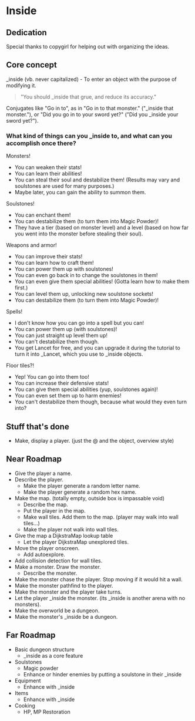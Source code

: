 # Inside

## Dedication

Special thanks to copygirl for helping out with organizing the ideas.

## Core concept

_inside (vb. never capitalized) - To enter an object with the purpose of modifying it.

> "You should _inside that grue, and reduce its accuracy."

Conjugates like "Go in to", as in "Go in to that monster." ("_inside that monster."), or "Did you go in to your sword yet?" ("Did you _inside your sword yet?").

### What kind of things can you _inside to, and what can you accomplish once there?

Monsters!

* You can weaken their stats!
* You can learn their abilities!
* You can steal their soul and destabilize them! (Results may vary and soulstones are used for many purposes.)
* Maybe later, you can gain the ability to summon them.

Soulstones!

* You can enchant them!
* You can destabilize them (to turn them into Magic Powder)!
* They have a tier (based on monster level) and a level (based on how far you went into the monster before stealing their soul).

Weapons and armor!

* You can improve their stats!
* You can learn how to craft them!
* You can power them up with soulstones!
* You can even go back in to change the soulstones in them!
* You can even give them special abilities! (Gotta learn how to make them first.)
* You can level them up, unlocking new soulstone sockets!
* You can destabilize them (to turn them into Magic Powder)!

Spells!

* I don't know how you can go into a spell but you can!
* You can power them up (with soulstones)!
* You can just straight up level them up!
* You can't destabilize them though.
* You get Lancet for free, and you can upgrade it during the tutorial to turn it into _Lancet, which you use to _inside objects.

Floor tiles?!

* Yep! You can go into them too!
* You can increase their defensive stats!
* You can give them special abilities (yup, soulstones again)!
* You can even set them up to harm enemies!
* You can't destabilize them though, because what would they even turn into?

## Stuff that's done

* Make, display a player. (just the @ and the object, overview style)


## Near Roadmap

* Give the player a name.
* Describe the player.
  * Make the player generate a random letter name.
  * Make the player generate a random hex name.
* Make the map. (totally empty, outside box is impassable void)
  * Describe the map.
  * Put the player in the map.
  * Make wall tiles. Add them to the map. (player may walk into wall tiles...)
  * Make the player not walk into wall tiles.
* Give the map a DijkstraMap lookup table
  * Let the player DijkstraMap unexplored tiles.
* Move the player onscreen.
  * Add autoexplore.
* Add collision detection for wall tiles.
* Make a monster. Draw the monster.
  * Describe the monster.
* Make the monster chase the player. Stop moving if it would hit a wall.
* Make the monster pathfind to the player.
* Make the monster and the player take turns.
* Let the player _inside the monster. (its _inside is another arena with no monsters).
* Make the overworld be a dungeon.
* Make the monster's _inside be a dungeon.

## Far Roadmap

* Basic dungeon structure
  * _inside as a core feature
* Soulstones
  * Magic powder
  * Enhance or hinder enemies by putting a soulstone in their _inside
* Equipment
  * Enhance with _inside
* Items
  * Enhance with _inside
* Cooking
  * HP, MP Restoration